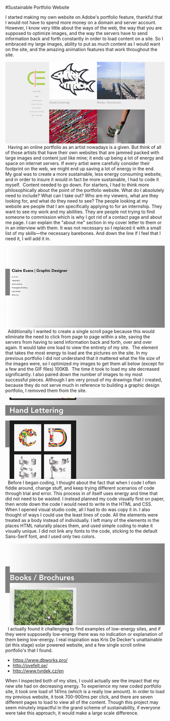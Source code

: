#Sustainable Portfolio Website

I started making my own website on Adobe's portfolio feature, thankful that I would not have to spend more money on a domain and server account. However, I know very little about the ways of the web, the way that you are supposed to optimize images, and the way the servers have to send information back and forth constantly in order to load content on a site. So I embraced my large images, ability to put as much content as I would want on the site, and the amazing animation features that work throughout the site. 

![Original portfolio website](Original_Website.jpg)
 
Having an online portfolio as an artist nowadays is a given. But think of all of those artists that have their own websites that are jammed packed with large images and content just like mine; it ends up being a lot of energy and space on internet servers. If every artist were carefully consider their footprint on the web, we might end up saving a lot of energy in the end.
 
My goal was to create a more sustainable, less energy consuming website, and in order to insure it would in fact be more sustainable, I had to code it myself.  Content needed to go down. For starters, I had to think more philosophically about the point of the portfolio website. What do I absolutely need to include? What can I take out? Who are my viewers, what are they looking for, and what do they need to see? The people looking at my website are people that I am specifically applying to for an internship. They want to see my work and my abilities. They are people not trying to find someone to commission which is why I got rid of a contact page and about me page. I can explain the "about me" section in my cover letter to them or in an interview with them. It was not necessary so I replaced it with a small list of my skills—the necessary barebones. And down the line if I feel that I need it, I will add it in. 

![Portfolio website](Title_Portfolio.jpg)
 
Additionally I wanted to create a single scroll page because this would eliminate the need to click from page to page within a site, saving the servers from having to send information back and forth, over and over again. It would take one load to view the entirety of my site.  The element that takes the most energy to load are the pictures on the site. In my previous portfolio I did not understand that it mattered what the file size of the images were, so I optimized my images to get them all below (except for a few and the GIF files) 100KB.  The time it took to load my site decreased significantly. I also paired down the number of images to my most successful pieces. Although I am very proud of my drawings that I created, because they do not serve much in reference to building a graphic design portfolio, I removed them from the site. 

![Portfolio website](Portfolio_website.jpg)
 
Before I began coding, I thought about the fact that when I code I often fiddle around, change stuff, and keep trying different scenarios of code through trial and error. This process in of itself uses energy and time that did not need to be wasted. I instead planned my code visually first on paper, then wrote down the code I would need to write in the HTML and CSS. When I opened visual studio code, all I had to do was copy it in. I also thought of ways I could use the least lines of code. All the elements were treated as a body instead of individually. I left many of the elements in the places HTML naturally places them, and used simple coding to make it visually unique. I did not link any fonts to the code, sticking to the default Sans-Serif font, and I used only two colors. 

![Portfolio website](Portfolio_website1.jpg)
 
I actually found it challenging to find examples of low-energy sites, and if they were supposedly low-energy there was no indication or explanation of them being low-energy. I real inspiration was Kris De Decker's unattainable (at this stage) solar powered website, and a few single scroll online portfolio's that I found.

* https://www.dbworks.pro/ 
* http://ovefelt.se/
* http://www.tvrdek.cz/en 

When I inspected both of my sites, I could actually see the impact that my new site had on decreasing energy. To experience my new coded portfolio site, it took one load of 141ms (which is a really low amount). In order to load my previous website, it took 700-900ms per click, and there are seven different pages to load to view all of the content. Though this project may seem minutely impactful in the grand scheme of sustainability, if everyone were take this approach, it would make a large scale difference.



